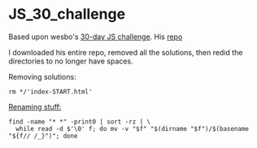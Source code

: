 # JS_30_challenge

Based upon wesbo's [30-day JS challenge](https://javascript30.com/). His [repo](https://github.com/wesbos/JavaScript30)

I downloaded his entire repo, removed all the solutions, then redid the directories to no longer have spaces.

Removing solutions:

```shell
rm */'index-START.html'
```

[Renaming stuff:](https://unix.stackexchange.com/questions/223182/how-to-replace-spaces-in-all-file-names-with-underscore-in-linux-using-shell-scr)

```shell
find -name "* *" -print0 | sort -rz | \
  while read -d $'\0' f; do mv -v "$f" "$(dirname "$f")/$(basename "${f// /_}")"; done
```

